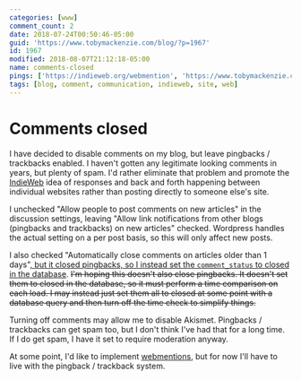 ```yaml
---
categories: [www]
comment_count: 2
date: 2018-07-24T00:50:46-05:00
guid: 'https://www.tobymackenzie.com/blog/?p=1967'
id: 1967
modified: 2018-08-07T21:12:18-05:00
name: comments-closed
pings: ['https://indieweb.org/webmention', 'https://www.tobymackenzie.com/blog/2018/08/07/1993/']
tags: [blog, comment, communication, indieweb, site, web]
---
```


Comments closed
===============

I have decided to disable comments on my blog, but leave pingbacks / trackbacks enabled.<!--more-->  I haven't gotten any legitimate looking comments in years, but plenty of spam.  I'd rather eliminate that problem and promote the [IndieWeb](https://indieweb.org/) idea of responses and back and forth happening between individual websites rather than posting directly to someone else's site.

I unchecked "Allow people to post comments on new articles" in the discussion settings, leaving "Allow link notifications from other blogs (pingbacks and trackbacks) on new articles" checked.  Wordpress handles the actual setting on a per post basis, so this will only affect new posts.

I also checked "Automatically close comments on articles older than 1 days"<ins>, but it closed pingbacks, so I instead [set the `comment_status` to closed](https://www.tobymackenzie.com/blog/2018/08/07/1993/) in the database</ins>.  <del>I'm hoping this doesn't also close pingbacks.  It doesn't set them to closed in the database, so it must perform a time comparison on each load.  I may instead just set them all to closed at some point with a database query and then turn off the time check to simplify things.</del>

Turning off comments may allow me to disable Akismet.  Pingbacks / trackbacks can get spam too, but I don't think I've had that for a long time.  If I do get spam, I have it set to require moderation anyway.

At some point, I'd like to implement [webmentions](https://indieweb.org/webmention), but for now I'll have to live with the pingback / trackback system.
